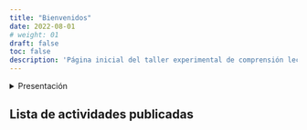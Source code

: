 ```yaml
---
title: "Bienvenidos"
date: 2022-08-01
# weight: 01
draft: false
toc: false
description: 'Página inicial del taller experimental de comprensión lectora "Mejores Lectores".'
---
```



<details>
<summary><span class="bigger">Presentación</span></summary>
<p>
A través de 25 lecciones de una hora, los estudiantes realizarán la lectura de la novela "Peter Pan y Wendy". Lección tras lección aprenderán a reconocer los elementos importantes en un texto y practicarán las diferentes estrategias que pueden emplear para mejorar su comprensión lectora.  

El taller progresa de forma gradual, partiendo de la conciencia léxica y la comprensión sintáctica hasta llegar a estrategias avanzadas de comprensión lectora y toma de notas.

Este curso ha sido creado como parte del proyecto de investigación sobre multimedia y comprensión lectora, en el marco de la Maestría en Diseño y Gestión de Escenarios Virtuales de Aprendizaje, de la Universidad de La Salle, Bogotá.
</p>  
</details>

## Lista de actividades publicadas
